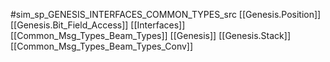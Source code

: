 #sim_sp_GENESIS_INTERFACES_COMMON_TYPES_src
[[Genesis.Position]]
[[Genesis.Bit_Field_Access]]
[[Interfaces]]
[[Common_Msg_Types_Beam_Types]]
[[Genesis]]
[[Genesis.Stack]]
[[Common_Msg_Types_Beam_Types_Conv]]
